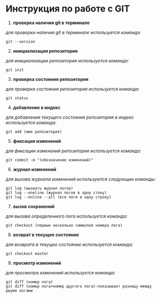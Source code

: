 # **Инструкция по работе с GIT**

1. **проверка наличия git в терминале**

*для проверки наличия git в терминале используется команда*

    git --version

2. **инициализация репозитория**

*для инициализации репозитория используется команда:*

    git init

3. **проверка состояния репозитория**

*для проверки состояния репозитория используется команда:*

    git status

4. **добавление в индекс**

*для добавления текущего состояния репозитория в индекс используется команда:*

    git add (имя репозитория)

5. **фиксация изменений**

*для фиксации изменений репозитория используется команда:*

    git commit -m "(обозначение изменений)"

6. **журнал изменений**

*для вызова журнала изменений используются следующии команды:*

    git log (вызвать журнал логов)
    git log --oneline (журнал логов в одну стоку)
    git log --online --all (все логи в одну строку)


7. **вызов сохранений**

*для вызова определенного лога используется команда:*

    git checkout (первые несколько символов номера лога)

8. **возврат в текущее состояние**

*для возврата в текущее состояние используется команда:*

    git checkout master

9. **просмотр изменений**

*для просмотра изменений используется команда:*

    git diff (номер лога) 
    git diff (номер лога+номер другого лога)-показывает разницу между двумя логами




